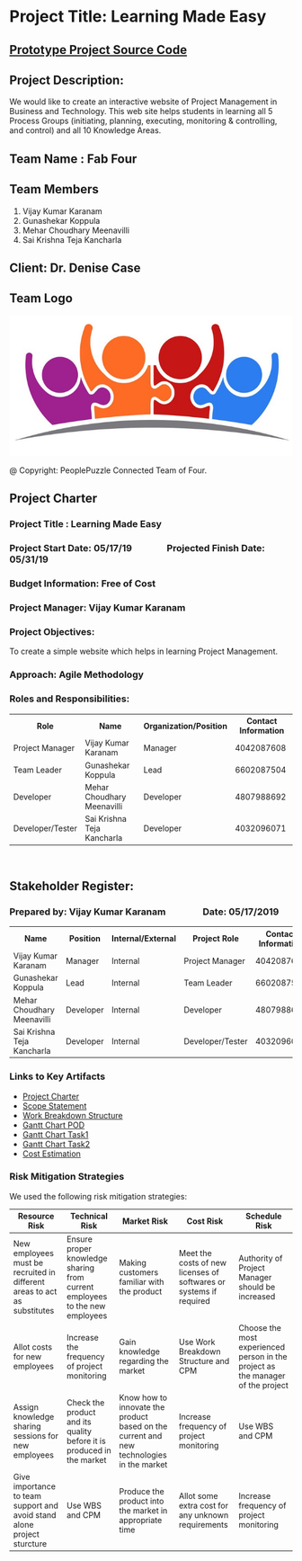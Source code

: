 # Project Title: Learning Made Easy


## [Prototype Project Source Code](https://github.com/GunashekarKoppula/angular_sample_app)   


## Project Description:
We would like to create an interactive website of Project Management in Business and Technology. This web site helps students in learning all 5 Process Groups (initiating, planning, executing, monitoring & controlling, and control) and all 10 Knowledge Areas. 

## Team Name : Fab Four 
## Team Members 
1. Vijay Kumar Karanam
2. Gunashekar Koppula
3. Mehar Choudhary Meenavilli
4. Sai Krishna Teja Kancharla

## Client: Dr. Denise Case

## Team Logo
![team logo](fab_four.jpg)


@ Copyright: PeoplePuzzle Connected Team of Four.

## Project Charter

### Project Title : Learning Made Easy
### Project Start Date: 05/17/19 &nbsp;&nbsp;&nbsp;&nbsp;&nbsp;&nbsp;&nbsp;&nbsp;&nbsp;&nbsp;&nbsp;&nbsp;&nbsp;&nbsp;&nbsp;Projected Finish Date: 05/31/19
### Budget Information: Free of Cost

### Project Manager: Vijay Kumar Karanam
### Project Objectives:
  To create a simple website which helps in learning Project Management.

### Approach: Agile Methodology

### Roles and Responsibilities:

<table>
  <tr>
    <th>Role</th>
    <th>Name</th>
    <th>Organization/Position</th>
    <th>Contact Information</th>
  </tr>
  <tr>
    <td>Project Manager</td>
    <td>Vijay Kumar Karanam</td>
    <td>Manager</td>
    <td>4042087608</td>
  </tr>
  <tr>
    <td>Team Leader</td>
    <td>Gunashekar Koppula</td>
    <td>Lead</td>
    <td>6602087504</td>
  </tr>
  <tr>
    <td>Developer</td>
    <td>Mehar Choudhary Meenavilli</td>
    <td>Developer</td>
    <td>4807988692</td>
  </tr>
  <tr>
    <td>Developer/Tester</td>
    <td>Sai Krishna Teja Kancharla</td>
    <td>Developer</td>
    <td>4032096071</td>
  </tr>
</table>
<br>

## Stakeholder Register:

### Prepared by: Vijay Kumar Karanam &nbsp;&nbsp;&nbsp;&nbsp;&nbsp;&nbsp;&nbsp;&nbsp;&nbsp;&nbsp;&nbsp;&nbsp;&nbsp;&nbsp;&nbsp;  Date: 05/17/2019

<table>
  <tr>
    <th>Name</th>
    <th>Position</th>
    <th>Internal/External</th>
    <th>Project Role</th>
    <th>Contact Information</th>
  </tr>
  <tr>
    <td>Vijay Kumar Karanam</td>
    <td>Manager</td>
    <td>Internal</td>
    <td>Project Manager</td>
    <td>4042087608</td>
  </tr>
  <tr>
    <td>Gunashekar Koppula</td>
    <td>Lead</td>
    <td>Internal</td>
    <td>Team Leader</td>
    <td>6602087504</td>
  </tr>
  <tr>
    <td>Mehar Choudhary Meenavilli</td>
    <td>Developer</td>
    <td>Internal</td>
    <td>Developer</td>
    <td>4807988692</td>
  </tr>
  <tr>
    <td>Sai Krishna Teja Kancharla</td>
    <td>Developer</td>
    <td>Internal</td>
    <td>Developer/Tester</td>
    <td>4032096071</td>
  </tr>
</table>

### Links to Key Artifacts

* [Project Charter](https://github.com/KaranamVijayKumar/projectmanagement/blob/master/project-integration-management/project-charter.md)
* [Scope Statement](https://github.com/KaranamVijayKumar/projectmanagement/blob/master/project-scope-management/scope-statement.md)
* [Work Breakdown Structure](https://github.com/KaranamVijayKumar/projectmanagement/blob/master/project-scope-management/WBS%20Tree%20Structure)
* [Gantt Chart POD](https://github.com/KaranamVijayKumar/projectmanagement/blob/master/project-schedule-management/Learning%20Made%20Easy.pod)
* [Gantt Chart Task1](https://github.com/KaranamVijayKumar/projectmanagement/blob/master/project-schedule-management/Gantt_Chart_01.PNG)
* [Gantt Chart Task2](https://github.com/KaranamVijayKumar/projectmanagement/blob/master/project-schedule-management/Gantt_Chart_02.PNG)
* [Cost Estimation](https://docs.google.com/spreadsheets/d/1QCorTFFWIbQ6laoLgMSgOSUC70jZ-G5k3fI5TECkFsg/edit#gid=0)
### Risk Mitigation Strategies

We used the following risk mitigation strategies:

| Resource Risk | Technical Risk | Market Risk | Cost Risk | Schedule Risk |
|---------------|----------------|-------------|-----------|---------------|
| New employees must be recruited in different areas to act as substitutes | Ensure proper knowledge sharing from current employees to the new employees | Making customers familiar with the product | Meet the costs of new licenses of softwares or systems if required | Authority of Project Manager should be increased |
| Allot costs for new employees | Increase the frequency of project monitoring | Gain knowledge regarding the market | Use Work Breakdown Structure and CPM | Choose the most experienced person in the project as the manager of the project |
| Assign knowledge sharing sessions for new employees |  Check the product and its quality before it is produced in the market | Know how to innovate the product based on the current and new technologies in the market | Increase frequency of project monitoring | Use WBS and CPM |
| Give importance to team support and avoid stand alone project sturcture | Use WBS and CPM | Produce the product into the market in appropriate time | Allot some extra cost for any unknown requirements | Increase frequency of project monitoring |


